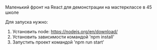 Маленький фронт на React для демонстрации на мастерклассе в 45 школе

Для запуска нужно:
1. Установить node: https://nodejs.org/en/download/
2. Установить зависимости командой 'npm install'
3. Запустить проект командой 'npm run start'